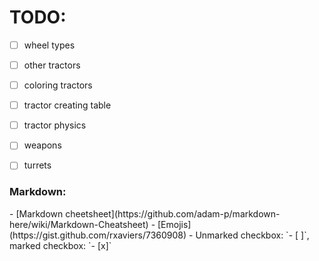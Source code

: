 TODO:
====
- [ ] wheel types
- [ ] other tractors
- [ ] coloring tractors
- [ ] tractor creating table
- [ ] tractor physics
- [ ] weapons
- [ ] turrets


<h3>Markdown:</h3>
- [Markdown cheetsheet](https://github.com/adam-p/markdown-here/wiki/Markdown-Cheatsheet)
- [Emojis](https://gist.github.com/rxaviers/7360908)
- Unmarked checkbox: `- [ ]`, marked checkbox: `- [x]`